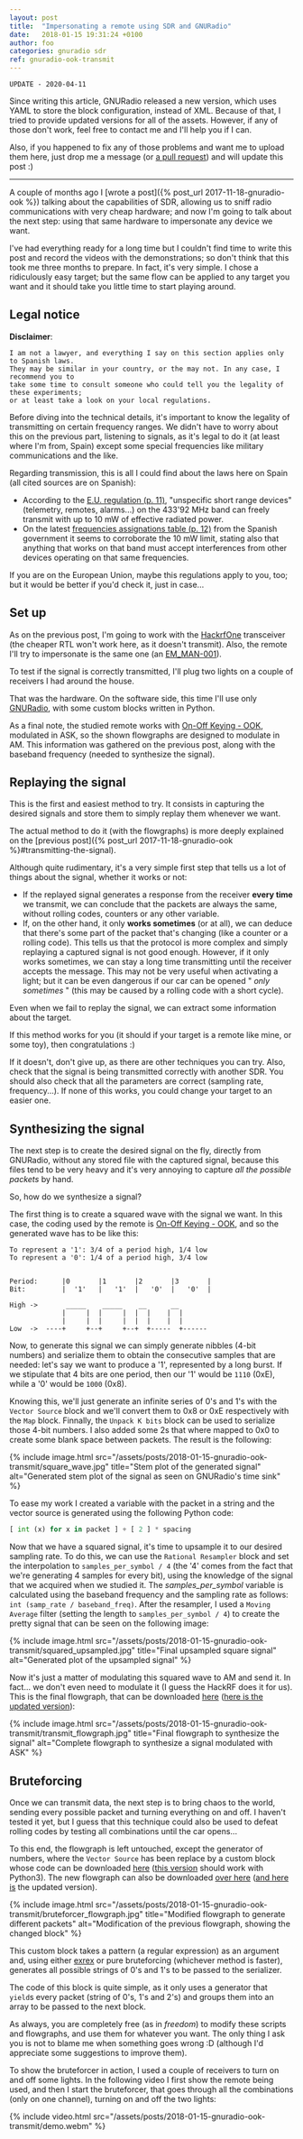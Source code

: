 ```yaml
---
layout: post
title:  "Impersonating a remote using SDR and GNURadio"
date:	2018-01-15 19:31:24 +0100
author: foo
categories: gnuradio sdr
ref: gnuradio-ook-transmit
---
```


```
UPDATE - 2020-04-11
```

Since writing this article, GNURadio released a new version, which uses YAML to store the
block configuration, instead of XML. Because of that, I tried to provide updated versions
for all of the assets. However, if any of those don't work, feel free to contact me and
I'll help you if I can.

Also, if you happened to fix any of those problems and want me to upload them here, just
drop me a message (or [a pull request](https://github.com/Foo-Manroot/foo-manroot.github.io))
and will update this post :)

---


A couple of months ago I [wrote a post]({% post_url 2017-11-18-gnuradio-ook %}) talking
about the capabilities of SDR, allowing us to sniff radio communications with very cheap
hardware; and now I'm going to talk about the next step: using that same hardware to
impersonate any device we want.

I've had everything ready for a long time but I couldn't find time to write this post
and record the videos with the demonstrations; so don't think that this took me three
months to prepare. In fact, it's very simple. I chose a ridiculously easy target; but
the same flow can be applied to any target you want and it should take you little time
to start playing around.


## Legal notice

**Disclaimer**:
```
I am not a lawyer, and everything I say on this section applies only to Spanish laws.
They may be similar in your country, or the may not. In any case, I recommend you to
take some time to consult someone who could tell you the legality of these experiments;
or at least take a look on your local regulations.
```


Before diving into the technical details, it's important to know the legality of
transmitting on certain frequency ranges. We didn't have to worry about this on the
previous part, listening to signals, as it's legal to do it (at least where I'm from,
Spain) except some special frequencies like military communications and the like.

Regarding transmission, this is all I could find about the laws here on Spain (all cited
sources are on Spanish):
  - According to the [E.U. regulation (p. 11)](https://www.boe.es/doue/2017/214/L00003-00027.pdf),
	"unspecific short range devices" (telemetry, remotes, alarms...) on the
	433'92 MHz band can freely transmit with up to 10 mW of effective radiated power.
  - On the latest [frequencies assignations table (p. 12)](http://www.minetad.gob.es/telecomunicaciones/espectro/CNAF/notas-UN-2017.pdf)
	from the Spanish government it seems to corroborate the 10 mW limit, stating also
	that anything that works on that band must accept interferences from other
	devices operating on that same frequencies.

If you are on the European Union, maybe this regulations apply to you, too; but it would
be better if you'd check it, just in case...



## Set up

As on the previous post, I'm going to work with the
[HackrfOne](https://greatscottgadgets.com/hackrf/) transceiver (the cheaper RTL won't
work here, as it doesn't transmit). Also, the remote I'll try to impersonate is the same
one (an [EM_MAN-001](http://dinuy.com/es/rss/86-productos/domotica/229-em-man-001)).

To test if the signal is correctly transmitted, I'll plug two lights on a couple of
receivers I had around the house.


That was the hardware. On the software side, this time I'll use only
[GNURadio](https://www.gnuradio.org/), with some custom blocks written in Python.


As a final note, the studied remote works with
[On-Off Keying - OOK](https://en.wikipedia.org/wiki/On-off_keying), modulated in ASK, so
the shown flowgraphs are designed to modulate in AM. This information was gathered on the
previous post, along with the baseband frequency (needed to synthesize the signal).


## Replaying the signal

This is the first and easiest method to try. It consists in capturing the desired signals
and store them to simply replay them whenever we want.

The actual method to do it (with the flowgraphs) is more deeply explained on the
[previous post]({% post_url 2017-11-18-gnuradio-ook %}#transmitting-the-signal).

Although quite rudimentary, it's a very simple first step that tells us a lot of things
about the signal, whether it works or not:
  - If the replayed signal generates a response from the receiver **every time** we
	transmit, we can conclude that the packets are always the same, without rolling
	codes, counters or any other variable.
  - If, on the other hand, it only **works sometimes** (or at all), we can deduce that
	there's some part of the packet that's changing (like a counter or a rolling
	code). This tells us that the protocol is more complex and simply replaying
	a captured signal is not good enough. However, if it only works sometimes, we can
	stay a long time transmitting until the receiver accepts the message. This may
	not be very useful when activating a light; but it can be even dangerous if our
	car can be opened " _only sometimes_ " (this may be caused by a rolling code
	with a short cycle).

Even when we fail to replay the signal, we can extract some information about the target.

If this method works for you (it should if your target is a remote like mine, or some
toy), then congratulations :)

If it doesn't, don't give up, as there are other techniques you can try. Also, check
that the signal is being transmitted correctly with another SDR. You should also check
that all the parameters are correct (sampling rate, frequency...). If none of this works,
you could change your target to an easier one.


## Synthesizing the signal

The next step is to create the desired signal on the fly, directly from GNURadio, without
any stored file with the captured signal, because this files tend to be very heavy and
it's very annoying to capture _all the possible packets_ by hand.

So, how do we synthesize a signal?

The first thing is to create a squared wave with the signal we want. In this case, the
coding used by the remote is
[On-Off Keying - OOK](https://en.wikipedia.org/wiki/On-off_keying), and so the generated
wave has to be like this:
```
To represent a '1': 3/4 of a period high, 1/4 low
To represent a '0': 1/4 of a period high, 3/4 low


Period:      |0       |1       |2       |3       |
Bit:         |  '1'   |   '1'  |   '0'  |   '0'  |

High ->       _____    _____    __      __
             |     |  |     |  |  |    |  |
             |     |  |     |  |  |    |  |
Low  ->  ----+     +--+     +--+  +-----  +------
```

Now, to generate this signal we can simply generate nibbles (4-bit numbers) and serialize
them to obtain the consecutive samples that are needed: let's say we want to produce a
'1', represented by a long burst. If we stipulate that 4 bits are one period, then our
'1' would be `1110` (0xE), while a '0' would be `1000` (0x8).

Knowing this, we'll just generate an infinite series of 0's and 1's with the
`Vector Source` block and we'll convert them to 0x8 or 0xE respectively with the `Map`
block. Finnally, the `Unpack K bits` block can be used to serialize those 4-bit numbers.
I also added some 2s that where mapped to 0x0 to create some blank space between packets.
The result is the following:

{% include image.html
	src="/assets/posts/2018-01-15-gnuradio-ook-transmit/square_wave.jpg"
	title="Stem plot of the generated signal"
	alt="Generated stem plot of the signal as seen on GNURadio's time sink"
%}

To ease my work I created a variable with the packet in a string and the vector source
is generated using the following Python code:
```python
[ int (x) for x in packet ] + [ 2 ] * spacing
```


Now that we have a squared signal, it's time to upsample it to our desired sampling rate.
To do this, we can use the `Rational Resampler` block and set the interpolation to
`samples_per_symbol / 4` (the '4' comes from the fact that we're generating 4 samples
for every bit), using the knowledge of the signal that we acquired when we
studied it. The _samples_per_symbol_ variable is calculated using the baseband frequency
and the sampling rate as follows: `int (samp_rate / baseband_freq)`. After the resampler,
I used a `Moving Average` filter (setting the length to `samples_per_symbol / 4`) to
create the pretty signal that can be seen on the following image:

{% include image.html
	src="/assets/posts/2018-01-15-gnuradio-ook-transmit/squared_upsampled.jpg"
	title="Final upsampled square signal"
	alt="Generated plot of the upsampled signal"
%}


Now it's just a matter of modulating this squared wave to AM and send it. In fact... we
don't even need to modulate it (I guess the HackRF does it for us). This is the final
flowgraph, that can be downloaded
[here](/assets/posts/2018-01-15-gnuradio-ook-transmit/transmit.grc)
([here is the updated version](/assets/posts/2018-01-15-gnuradio-ook-transmit/transmit_updated.grc)):

{% include image.html
	src="/assets/posts/2018-01-15-gnuradio-ook-transmit/transmit_flowgraph.jpg"
	title="Final flowgraph to synthesize the signal"
	alt="Complete flowgraph to synthesize a signal modulated with ASK"
%}

## Bruteforcing

Once we can transmit data, the next step is to bring chaos to the world, sending every
possible packet and turning everything on and off. I haven't tested it yet, but I guess
that this technique could also be used to defeat rolling codes by testing all
combinations until the car opens...


To this end, the flowgraph is left untouched, except the generator of numbers, where
the `Vector Source` has been replace by a custom block whose code can be downloaded
[here](/assets/posts/2018-01-15-gnuradio-ook-transmit/gen_packets.py)
([this version](/assets/posts/2018-01-15-gnuradio-ook-transmit/gen_packets_py3.py) should
work with Python3). The new flowgraph can also be downloaded
[over here](/assets/posts/2018-01-15-gnuradio-ook-transmit/bruteforce.grc)
([and here is](/assets/posts/2018-01-15-gnuradio-ook-transmit/bruteforce_updated.grc) the
updated version).

{% include image.html
	src="/assets/posts/2018-01-15-gnuradio-ook-transmit/bruteforcer_flowgraph.jpg"
	title="Modified flowgraph to generate different packets"
	alt="Modification of the previous flowgraph, showing the changed block"
%}


This custom block takes a pattern (a regular expression) as an argument and, using
either [exrex](https://github.com/asciimoo/exrex) or pure bruteforcing (whichever method
is faster), generates all possible strings of 0's and 1's to be passed to the serializer.

The code of this block is quite simple, as it only uses a generator that `yield`s every
packet (string of 0's, 1's and 2's) and groups them into an array to be passed to the
next block.

As always, you are completely free (as in _freedom_) to modify these scripts and
flowgraphs, and use them for whatever you want. The only thing I ask you is not to blame
me when something goes wrong :D (although I'd appreciate some suggestions to
improve them).


To show the bruteforcer in action, I used a couple of receivers to turn on and off some
lights. In the following video I first show the remote being used, and then I start the
bruteforcer, that goes through all the combinations (only on one channel), turning on
and off the two lights:

{% include video.html
	src="/assets/posts/2018-01-15-gnuradio-ook-transmit/demo.webm"
%}

